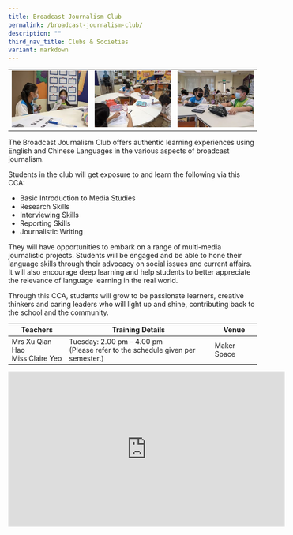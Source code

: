 ```yaml
---
title: Broadcast Journalism Club
permalink: /broadcast-journalism-club/
description: ""
third_nav_title: Clubs & Societies
variant: markdown
---
```

<table>
	<tbody><tr>
		<td><img src="/images/Journalism-Club1.jpg"></td>
		<td><img src="/images/Journalism-Club2.jpg"></td>
		<td><img src="/images/Journalism-Club3.jpg"></td>
	</tr>
</tbody></table>

The Broadcast Journalism Club offers authentic learning experiences using English and Chinese Languages in the various aspects of broadcast journalism.

Students in the club will get exposure to and learn the following via this CCA:

*   Basic Introduction to Media Studies
*   Research Skills
*   Interviewing Skills
*   Reporting Skills
*   Journalistic Writing

They will have opportunities to embark on a range of multi-media journalistic projects. Students will be engaged and be able to hone their language skills through their advocacy on social issues and current affairs. It will also encourage deep learning and help students to better appreciate the relevance of language learning in the real world.

Through this CCA, students will grow to be passionate learners, creative thinkers and caring leaders who will light up and shine, contributing back to the school and the community.

| Teachers | Training Details | Venue |
| --- | --- | --- |
| Mrs Xu Qian Hao<br>Miss Claire Yeo| Tuesday: 2.00 pm – 4.00 pm <br>(Please refer to the schedule given per semester.) | Maker Space |

<iframe allowfullscreen="" allow="accelerometer; autoplay; clipboard-write; encrypted-media; gyroscope; picture-in-picture; web-share" frameborder="0" title="YouTube video player" src="https://www.youtube.com/embed/vvDJjrYFNGY?si=DKVAxS6SmKsjA6gk" height="315" width="560"></iframe>